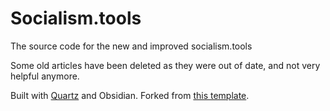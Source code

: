# Socialism.tools

The source code for the new and improved socialism.tools

Some old articles have been deleted as they were out of date, and not very helpful anymore.

Built with [Quartz](https://quartz.jzhao.xyz/
) and Obsidian. Forked from [this template](https://github.com/DefenderOfBasic/obsidian-quartz-template).

